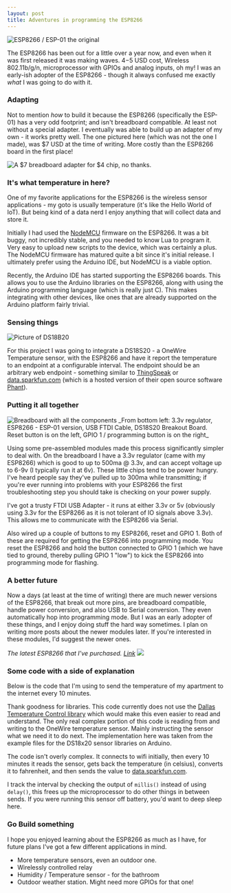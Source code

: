 ```yaml
---
layout: post
title: Adventures in programming the ESP8266
---
```

<img src="/img/esp8266-01.jpg" class="center-block img-thumbnail" alt="ESP8266 / ESP-01 the original">

The ESP8266 has been out for a little over a year now, and even when it was first released it was making waves. $4-$5 USD cost, Wireless 802.11b/g/n, microprocessor with GPIOs and analog inputs, oh my! I was an early-ish adopter of the ESP8266 - though it always confused me exactly *what* I was going to do with it.

### Adapting

Not to mention *how* to build it because the ESP8266 (specifically the ESP-01) has a very odd footprint; and isn't breadboard compatible. At least not without a special adapter. I eventually was able to build up an adapter of my own - it works pretty well. The one pictured here (which was not the one I made), was $7 USD at the time of writing. More costly than the ESP8266 board in the first place!

<img src="/img/esp01-breadboard.jpg" class="center-block img-thumbnail" alt="A $7 breadboard adapter for $4 chip, no thanks."/>

### It's what temperature in here?

One of my favorite applications for the ESP8266 is the wireless sensor applications - my goto is usually temperature (it's like the Hello World of IoT). But being kind of a data nerd I enjoy anything that will collect data and store it.

Initially I had used the [NodeMCU](https://github.com/nodemcu/nodemcu-firmware) firmware on the ESP8266. It was a bit buggy, not incredibly stable, and you needed to know Lua to program it. Very easy to upload new scripts to the device, which was certainly a plus. The NodeMCU firmware has matured quite a bit since it's initial release. I ultimately prefer using the Arduino IDE, but NodeMCU is a viable option.

Recently, the Arduino IDE has started supporting the ESP8266 boards. This allows you to use the Arduino libraries on the ESP8266, along with using the Arduino programming language (which is really just C). This makes integrating with other devices, like ones that are already supported on the Arduino platform fairly trivial.

### Sensing things
<img src="/img/ds18b20.jpg" alt="Picture of DS18B20" class='center-block img-thumbnail'>

For this project I was going to integrate a DS18S20 - a OneWire Temperature sensor, with the ESP8266 and have it report the temperature to an endpoint at a configurable interval. The endpoint should be an arbitrary web endpoint - something similar to [ThingSpeak](https://thingspeak.com/) or [data.sparkfun.com](https://data.sparkfun.com) (which is a hosted version of their open source software [Phant](http://phant.io)).

### Putting it all together
<img src="/img/esp-temp-data-breadboard.jpg" alt="Breadboard with all the components" class="img-thumbnail center-block">
_From bottom left: 3.3v regulator, ESP8266 - ESP-01 version, USB FTDI Cable, DS18S20 Breakout Board. Reset button is on the left, GPIO 1 / programming button is on the right_

Using some pre-assembled modules made this process significantly simpler to deal with. On the breadboard I have a 3.3v regulator (came with my ESP8266) which is good to up to 500ma @ 3.3v, and can accept voltage up to 6-9v (I typically run it at 6v). These little chips tend to be power hungry. I've heard people say they've pulled up to 300ma while transmitting; if you're ever running into problems with your ESP8266 the first troubleshooting step you should take is checking on your power supply.

I've got a trusty FTDI USB Adapter - it runs at either 3.3v or 5v (obviously using 3.3v for the ESP8266 as it is not tolerant of IO signals above 3.3v). This allows me to communicate with the ESP8266 via Serial.

Also wired up a couple of buttons to my ESP8266, reset and GPIO 1. Both of these are required for getting the ESP8266 into programming mode. You reset the ESP8266 and hold the button connected to GPIO 1 (which we have tied to ground, thereby pulling GPIO 1 "low") to kick the ESP8266 into programming mode for flashing.

### A better future

Now a days (at least at the time of writing) there are much newer versions of the ESP8266, that break out more pins, are breadboard compatible, handle power conversion, and also USB to Serial conversion. They even automatically hop into programming mode. But I was an early adopter of these things, and I enjoy doing stuff the hard way sometimes. I plan on writing more posts about the newer modules later. If you're interested in these modules, I'd suggest the newer ones.

_The latest ESP8266 that I've purchased. [Link](http://amzn.to/24w1JhH)_
<a href="http://amzn.to/24w1JhH"><img src="/img/esp8266-12e-amazon.jpg" class="center-block" /></a><img src="http://ir-na.amazon-adsystem.com/e/ir?t=adamrunnercom-20&l=as2&o=1&a=B0179SW31O" width="1" height="1" border="0" alt="" style="border:none !important; margin:0px !important;" />


### Some code with a side of explanation
Below is the code that I'm using to send the temperature of my apartment to the internet every 10 minutes.

Thank goodness for libraries. This code currently does not use the [Dallas Temperature Control library](http://milesburton.com/Dallas_Temperature_Control_Library) which would make this even easier to read and understand. The only real complex portion of this code is reading from and writing to the OneWire temperature sensor. Mainly instructing the sensor what we need it to do next. The implementation here was taken from the example files for the DS18x20 sensor libraries on Arduino.

The code isn't overly complex. It connects to wifi initially, then every 10 minutes it reads the sensor, gets back the temperature (in celsius), converts it to fahrenheit, and then sends the value to [data.sparkfun.com](https://data.sparkfun.com/output/ZGRYvQ5b3gHl5rwqbKoj).

I track the interval by checking the output of `millis()` instead of using `delay()`, this frees up the microprocessor to do other things in between sends. If you were running this sensor off battery, you'd want to deep sleep here.

<script src="https://gist.github.com/adamrunner/7200f6fa58c7ad3d4633.js"></script>

### Go Build something

I hope you enjoyed learning about the ESP8266 as much as I have, for future plans I've got a few different applications in mind.

* More temperature sensors, even an outdoor one.
* Wirelessly controlled relay
* Humidity / Temperature sensor - for the bathroom
* Outdoor weather station. Might need more GPIOs for that one!
